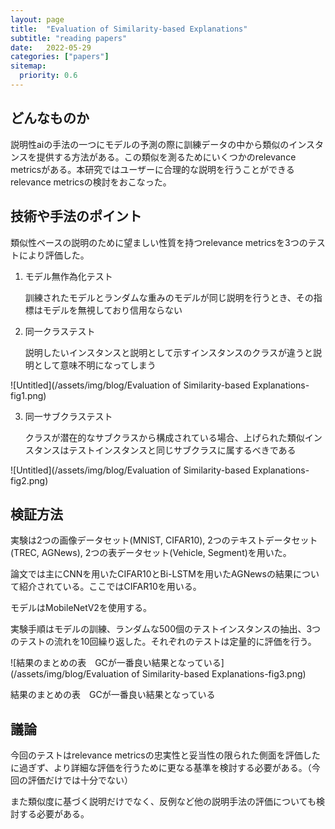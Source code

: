 ```yaml
---
layout: page
title:  "Evaluation of Similarity-based Explanations"
subtitle: "reading papers"
date:   2022-05-29
categories: ["papers"]
sitemap:
  priority: 0.6
---
```


## どんなものか

説明性aiの手法の一つにモデルの予測の際に訓練データの中から類似のインスタンスを提供する方法がある。この類似を測るためにいくつかのrelevance metricsがある。本研究ではユーザーに合理的な説明を行うことができるrelevance metricsの検討をおこなった。

## 技術や手法のポイント

類似性ベースの説明のために望ましい性質を持つrelevance metricsを3つのテストにより評価した。

1. モデル無作為化テスト
    
    訓練されたモデルとランダムな重みのモデルが同じ説明を行うとき、その指標はモデルを無視しており信用ならない
    
2. 同一クラステスト
    
    説明したいインスタンスと説明として示すインスタンスのクラスが違うと説明として意味不明になってしまう
    

![Untitled](/assets/img/blog/Evaluation of Similarity-based Explanations-fig1.png)

3. 同一サブクラステスト
    
    クラスが潜在的なサブクラスから構成されている場合、上げられた類似インスタンスはテストインスタンスと同じサブクラスに属するべきである
    

![Untitled](/assets/img/blog/Evaluation of Similarity-based Explanations-fig2.png)

## 検証方法

実験は2つの画像データセット(MNIST, CIFAR10), 2つのテキストデータセット(TREC, AGNews), 2つの表データセット(Vehicle, Segment)を用いた。

論文では主にCNNを用いたCIFAR10とBi-LSTMを用いたAGNewsの結果について紹介されている。ここではCIFAR10を用いる。

モデルはMobileNetV2を使用する。

実験手順はモデルの訓練、ランダムな500個のテストインスタンスの抽出、3つのテストの流れを10回繰り返した。それぞれのテストは定量的に評価を行う。

![結果のまとめの表　GCが一番良い結果となっている](/assets/img/blog/Evaluation of Similarity-based Explanations-fig3.png)

結果のまとめの表　GCが一番良い結果となっている

## 議論

今回のテストはrelevance metricsの忠実性と妥当性の限られた側面を評価したに過ぎず、より詳細な評価を行うために更なる基準を検討する必要がある。（今回の評価だけでは十分でない）

また類似度に基づく説明だけでなく、反例など他の説明手法の評価についても検討する必要がある。
